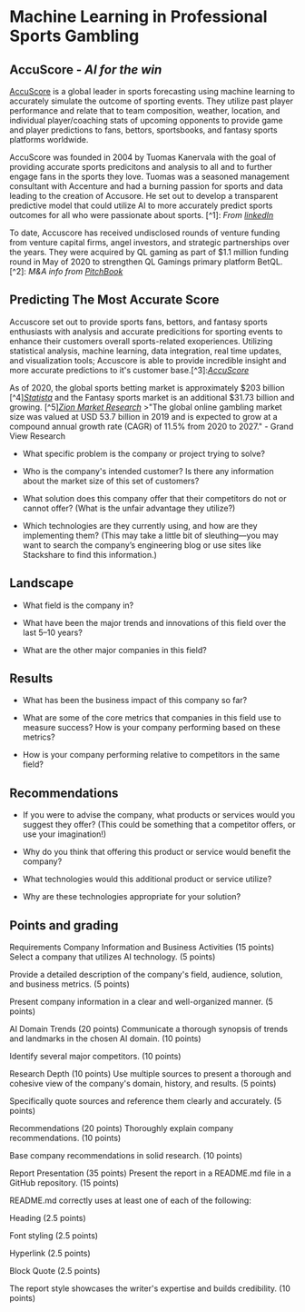 # **Machine Learning in Professional Sports Gambling**

## **AccuScore** - *AI for the win*

[AccuScore](https://accuscore.com/) is a global leader in sports forecasting using machine learning to accurately simulate the outcome of sporting events.  They utilize past player performance and relate that to team composition, weather, location, and individual player/coaching stats of upcoming opponents to provide game and player predictions to fans, bettors, sportsbooks, and fantasy sports platforms worldwide.

AccuScore was founded in 2004 by Tuomas Kanervala with the goal of providing accurate sports predicitons and analysis to all and to further engage fans in the sports they love. Tuomas was a seasoned management consultant with Accenture and had a burning passion for sports and data leading to the creation of Accusore. He set out to develop a transparent predictive model that could utilize AI to more accurately predict sports outcomes for all who were passionate about sports. [^1]: *From [linkedIn](https://www.linkedin.com/in/kanervala/?originalSubdomain=fi)*

To date, Accuscore has received undisclosed rounds of venture funding from venture capital firms, angel investors, and strategic partnerships over the years.  They were acquired by QL gaming as part of $1.1 million funding round in May of 2020 to strengthen QL Gamings primary platform BetQL. [^2]: *M&A info from [PitchBook](https://pitchbook.com/profiles/company/99032-95#overview)*  

## Predicting The Most Accurate Score

Accuscore set out to provide sports fans, bettors, and fantasy sports enthusiasts with analysis and accurate predicitions for sporting events to enhance their customers overall sports-related exoperiences.  Utilizing statistical analysis, machine learning, data integration, real time updates, and visualization tools; Accuscore is able to provide incredible insight and more accurate predictions to it's customer base.[^3]:*[AccuScore](https://accuscore.com/about-us)*  

As of 2020, the global sports betting market is approximately $203 billion [^4]*[Statista](https://www.statista.com/)* and the Fantasy sports market is an additional $31.73 billion and growing. [^5]*[Zion Market Research](https://www.zionmarketresearch.com/report/fantasy-sports-market)* >"The global online gambling market size was valued at USD 53.7 billion in 2019 and is expected to grow at a compound annual growth rate (CAGR) of 11.5% from 2020 to 2027." - Grand View Research


* What specific problem is the company or project trying to solve?

* Who is the company's intended customer? Is there any information about the market size of this set of customers?

* What solution does this company offer that their competitors do not or cannot offer? (What is the unfair advantage they utilize?)

* Which technologies are they currently using, and how are they implementing them? (This may take a little bit of sleuthing&mdash;you may want to search the company’s engineering blog or use sites like Stackshare to find this information.)

## Landscape

* What field is the company in?

* What have been the major trends and innovations of this field over the last 5&ndash;10 years?

* What are the other major companies in this field?

## Results

* What has been the business impact of this company so far?

* What are some of the core metrics that companies in this field use to measure success? How is your company performing based on these metrics?

* How is your company performing relative to competitors in the same field?

## Recommendations

* If you were to advise the company, what products or services would you suggest they offer? (This could be something that a competitor offers, or use your imagination!)

* Why do you think that offering this product or service would benefit the company?

* What technologies would this additional product or service utilize?

* Why are these technologies appropriate for your solution?
## Points and grading
Requirements
Company Information and Business Activities (15 points)
Select a company that utilizes AI technology. (5 points)

Provide a detailed description of the company's field, audience, solution, and business metrics. (5 points)

Present company information in a clear and well-organized manner. (5 points)

AI Domain Trends (20 points)
Communicate a thorough synopsis of trends and landmarks in the chosen AI domain. (10 points)

Identify several major competitors. (10 points)

Research Depth (10 points)
Use multiple sources to present a thorough and cohesive view of the company's domain, history, and results. (5 points)

Specifically quote sources and reference them clearly and accurately. (5 points)

Recommendations (20 points)
Thoroughly explain company recommendations. (10 points)

Base company recommendations in solid research. (10 points)

Report Presentation (35 points)
Present the report in a README.md file in a GitHub repository. (15 points)

README.md correctly uses at least one of each of the following:

Heading (2.5 points)

Font styling (2.5 points)

Hyperlink (2.5 points)

Block Quote (2.5 points)

The report style showcases the writer's expertise and builds credibility. (10 points)

